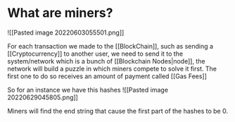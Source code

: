 # What are miners?

![[Pasted image 20220603055501.png]]



For each transaction we made to the [[BlockChain]], such as sending a [[Cryptocurrency]] to another user, we need to send it to the system/network which is a bunch of [[Blockchain Nodes|node]], the network will build a puzzle in which miners compete to solve it first. The first one to do so receives an amount of payment called [[Gas Fees]]

So for an instance we have this hashes
![[Pasted image 20220629045805.png]]

Miners will find the end string that cause the first part of the hashes to be 0.
